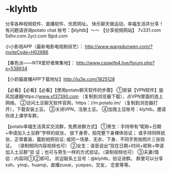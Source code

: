# -klyhtb
分享各种视频软件、直播软件、优质网址。
快乐聊天做运动，幸福生活共分享！
有问题请咨询potato chat 账号：【klyhtb】～～
【分享视频网站】
7v331.com
5dhv.com
2ycl.com
9jpd.com

小小影视APP（最新电影电视剧综艺）：
 http://www.wangdunwen.com/?inviteCode=H026B6

【春色派——NTR爱好者聚集地】：
http://www.cspwife4.live/forum.php?x=538934

【小奶猫直播APP下载地址】http://ju3e.com/1825128


【必看】【必看】【必看】【使用potato聊天软件的步骤】
①安装【VPN软件】旋风加速器https://www.xf37390.com
（复制到浏览器下载），点VPN里面的连上网络。
②访问土豆聊天软件官网，https：//m.potato.im/
（复制到浏览器打开），下载安装土豆。
③关闭VPN，注册土豆。
④加我土豆账号：klyhtb。邀请你进上课学车群。

【potato幸福生活真实交流群，免费进群方式】
①男生：手持带有“昵称+日期+申请加入土豆群”字样的纸张，
放下身旁，拍完整下身裸体验证；
或手持同样纸张，正常着装，露脸拍照验证;
或同一场景、无衣、下身、不同手势拍照片三张验证。
（录制相同内容视频也可）
②女生：语音说出“现在日期+时间+昵称+申请加入土豆群”验
证；也可与男生一样的方式验证。（录制视频也可）
③夫妻/情侣：内容同①②即可。
欢迎联系土豆号：@klyhtb，验证进群。
群里可以分享xsh，yinqi，huanqi，直播zuoai，yuepao，交友，
恋爱等等。
